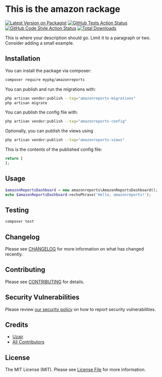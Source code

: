 # This is the amazon rackage

[![Latest Version on Packagist](https://img.shields.io/packagist/v/mypkg/amazonreports.svg?style=flat-square)](https://packagist.org/packages/mypkg/amazonreports)
[![GitHub Tests Action Status](https://img.shields.io/github/actions/workflow/status/mypkg/amazonreports/run-tests.yml?branch=main&label=tests&style=flat-square)](https://github.com/mypkg/amazonreports/actions?query=workflow%3Arun-tests+branch%3Amain)
[![GitHub Code Style Action Status](https://img.shields.io/github/actions/workflow/status/mypkg/amazonreports/fix-php-code-style-issues.yml?branch=main&label=code%20style&style=flat-square)](https://github.com/mypkg/amazonreports/actions?query=workflow%3A"Fix+PHP+code+style+issues"+branch%3Amain)
[![Total Downloads](https://img.shields.io/packagist/dt/mypkg/amazonreports.svg?style=flat-square)](https://packagist.org/packages/mypkg/amazonreports)



This is where your description should go. Limit it to a paragraph or two. Consider adding a small example.

## Installation

You can install the package via composer:

```bash
composer require mypkg/amazonreports
```

You can publish and run the migrations with:

```bash
php artisan vendor:publish --tag="amazonreports-migrations"
php artisan migrate
```

You can publish the config file with:

```bash
php artisan vendor:publish --tag="amazonreports-config"
```

Optionally, you can publish the views using

```bash
php artisan vendor:publish --tag="amazonreports-views"
```

This is the contents of the published config file:

```php
return [
];
```

## Usage

```php
$amazonReportsDashboard = new amazonreports\AmazonReportsDashboard();
echo $amazonReportsDashboard->echoPhrase('Hello, amazonreports!');
```

## Testing

```bash
composer test
```

## Changelog

Please see [CHANGELOG](CHANGELOG.md) for more information on what has changed recently.

## Contributing

Please see [CONTRIBUTING](.github/CONTRIBUTING.md) for details.

## Security Vulnerabilities

Please review [our security policy](../../security/policy) on how to report security vulnerabilities.

## Credits

- [Uzair](https://github.com/uzairkhalil)
- [All Contributors](../../contributors)

## License

The MIT License (MIT). Please see [License File](LICENSE.md) for more information.
